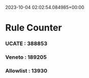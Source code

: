 2023-10-04 02:02:54.084985+00:00
# Rule Counter 
 ### UCATE : 388853

 ### Veneto : 189205

 ### Allowlist : 13930